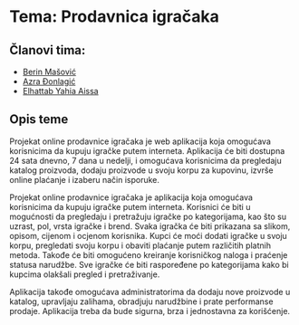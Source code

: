 # Tema: Prodavnica igračaka
 
## Članovi tima:
- [Berin Mašović](https://www.github.com/bmasovic1)
- [Azra Đonlagić](www.github.com/Azra1802)
- [Elhattab Yahia Aissa](https://github.com/hapiiiii)

## Opis teme
Projekat online prodavnice igračaka je web aplikacija koja omogućava korisnicima da kupuju igračke putem interneta. Aplikacija će biti dostupna 24 sata dnevno, 7 dana u nedelji, i omogućava korisnicima da pregledaju katalog proizvoda, dodaju proizvode u svoju korpu za kupovinu, izvrše online plaćanje i izaberu način isporuke. 

Projekat online prodavnice igračaka je aplikacija koja omogućava korisnicima da kupuju igračke putem interneta. Korisnici će biti u mogućnosti da pregledaju i pretražuju igračke po kategorijama, kao što su uzrast, pol, vrsta igračke i brend. Svaka igračka će biti prikazana sa slikom, opisom, cijenom i ocjenom korisnika. Kupci će moći dodati igračke u svoju korpu, pregledati svoju korpu i obaviti plaćanje putem različitih platnih metoda. Takođe će biti omogućeno kreiranje korisničkog naloga i praćenje statusa narudžbe. Sve igračke će biti raspoređene po kategorijama kako bi kupcima olakšali pregled i pretraživanje.

Aplikacija takođe omogućava administratorima da dodaju nove proizvode u katalog, upravljaju zalihama, obradjuju narudžbine i prate performanse prodaje. Aplikacija treba da bude sigurna, brza i jednostavna za korišćenje.
 
